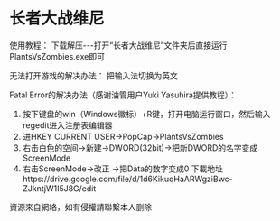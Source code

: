 # 长者大战维尼
使用教程：
下载解压---打开“长者大战维尼”文件夹后直接运行PlantsVsZombies.exe即可

无法打开游戏的解决办法：
把输入法切换为英文

Fatal Error的解决办法（感谢油管用户Yuki Yasuhira提供教程）：
1. 按下键盘的win（Windows徽标）+R键，打开电脑运行窗口，然后输入regedit进入注册表编辑器
2. 进HKEY CURRENT USER→PopCap→PlantsVsZombies
3. 右击白色的空间→新建→DWORD(32bit)→把新DWORD的名字变成ScreenMode
4. 右击ScreenMode→改正 →把Data的数字变成0
下載地址https://drive.google.com/file/d/1d6KikuqHaARWgziBwc-ZJkntjW1I5J8G/edit

資源來自網絡，如有侵權請聯繫本人删除
